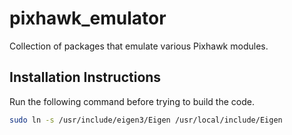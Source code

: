 # pixhawk_emulator
Collection of packages that emulate various Pixhawk modules.

## Installation Instructions
Run the following command before trying to build the code.
``` bash
sudo ln -s /usr/include/eigen3/Eigen /usr/local/include/Eigen
```
